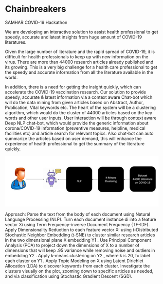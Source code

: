 # Chainbreakers
SAMHAR COVID-19 Hackathon

We are developing an interactive solution to assist health professional to get speedy, accurate and latest insights from huge amount of COVID-19 literatures.

Given the large number of literature and the rapid spread of COVID-19, it is difficult for health professionals to keep up with new information on the virus. There are more than 44000 research articles already published and its growing. This is a very big challenge for a health care professional to get the speedy and accurate information from all the literature available in the world.  

In addition, there is a need for getting the insight quickly, which can accelerate the COVID-19 vaccination research. Our solution to provide speedy, accurate & latest information via a context aware Chat-bot which will do the data mining from given articles based on Abstract, Author, Publication, Vital keywords etc. The heart of the system will be a clustering algorithm, which would do the cluster of 44000 articles based on the key words and other user inputs. User interaction will be through context aware Deep NLP chat-bot, which would provide the generic information about corona/COVID-19 information (preventive measures, helpline, medical facilities etc) and article search for relevant topics. Also chat-bot can auto summarize the articles based on user demand, this will enhance the experience of health professional to get the summary of the literature quickly.

 ![alt text](https://github.com/vinilvadakkepurakkal/chainbreakers/blob/master/pic.jpg?raw=true)

 Approach:
Parse the text from the body of each document using Natural Language Processing (NLP).
Turn each document instance  di  into a feature vector  Xi  using Term Frequency–inverse Document Frequency (TF-IDF).
Apply Dimensionality Reduction to each feature vector  Xi  using t-Distributed Stochastic Neighbor Embedding (t-SNE) to cluster similar research articles in the two dimensional plane  X  embedding  Y1 .
Use Principal Component Analysis (PCA) to project down the dimensions of  X  to a number of dimensions that will keep .95 variance while removing noise and outliers in embedding  Y2 .
Apply k-means clustering on  Y2 , where  k  is 20, to label each cluster on  Y1 .
Apply Topic Modeling on  X  using Latent Dirichlet Allocation (LDA) to discover keywords from each cluster.
Investigate the clusters visually on the plot, zooming down to specific articles as needed, and via classification using Stochastic Gradient Descent (SGD).
